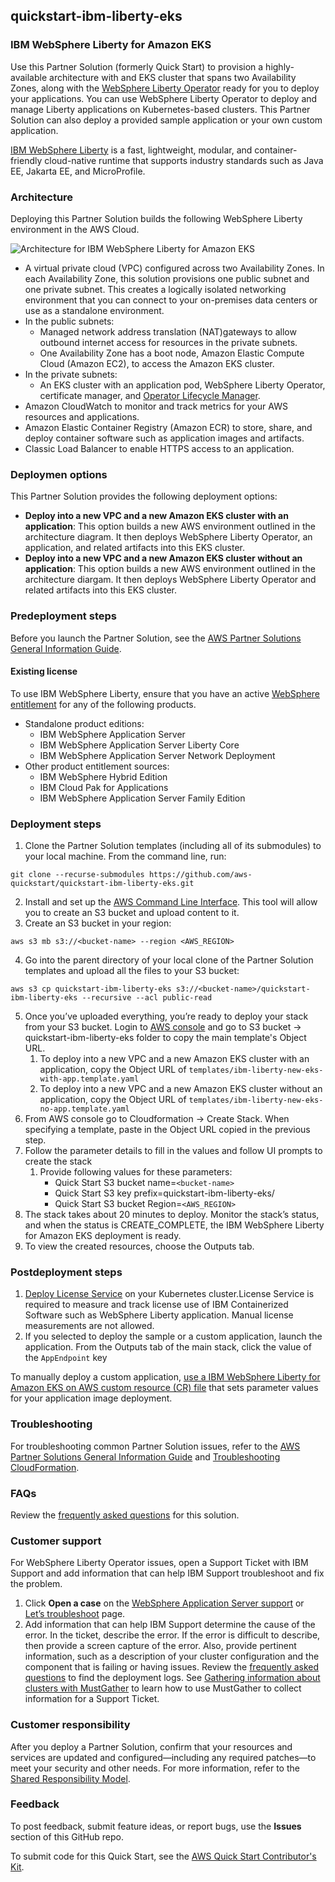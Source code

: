
## quickstart-ibm-liberty-eks

### IBM WebSphere Liberty for Amazon EKS
Use this Partner Solution (formerly Quick Start) to provision a highly-available architecture with and EKS cluster that spans two Availability Zones, along with the [WebSphere Liberty Operator](https://ibm.biz/wlo-docs) ready for you to deploy your applications. You can use WebSphere Liberty Operator to deploy and manage Liberty applications on Kubernetes-based clusters. This Partner Solution can also deploy a provided sample application or your own custom application.

[IBM WebSphere Liberty](https://www.ibm.com/products/websphere-liberty) is a fast, lightweight, modular, and container-friendly cloud-native runtime that supports industry standards such as Java EE, Jakarta EE, and MicroProfile.

### Architecture
Deploying this Partner Solution  builds the following WebSphere Liberty environment in the AWS Cloud.

![Architecture for IBM WebSphere Liberty for Amazon EKS](https://github.com/quickstart-ibm-liberty-eks/blob/docs/deployment_guide/images/architecture_diagram.png)

- A virtual private cloud (VPC) configured across two Availability Zones. In each Availability Zone, this solution provisions one public subnet and one private subnet. This creates a logically isolated networking environment that you can connect to your on-premises data centers or use as a standalone environment.
- In the public subnets:
    - Managed network address translation (NAT)gateways to allow outbound internet access for resources in the private subnets.
    - One Availability Zone has a boot node, Amazon Elastic Compute Cloud (Amazon EC2), to access the Amazon EKS cluster. 
- In the private subnets:
    - An EKS cluster with an application pod, WebSphere Liberty Operator, certificate manager, and [Operator Lifecycle Manager](https://olm.operatorframework.io/).
- Amazon CloudWatch to monitor and track metrics for your AWS resources and applications.
- Amazon Elastic Container Registry (Amazon ECR) to store, share, and deploy container software such as application images and artifacts.
- Classic Load Balancer to enable HTTPS access to an application.

### Deploymen options
This Partner Solution provides the following deployment options:
- **Deploy into a new VPC and a new Amazon EKS cluster with an application**:  This option builds a new AWS environment outlined in the architecture diagram. It then deploys WebSphere Liberty Operator, an application, and related artifacts into this EKS cluster. 
- **Deploy into a new VPC and a new Amazon EKS cluster without an application**: This option builds a new AWS environment outlined in the architecture diargam. It then deploys WebSphere Liberty Operator and related artifacts into this EKS cluster. 


### Predeployment steps
Before you launch the Partner Solution, see the [AWS Partner Solutions General Information Guide](https://fwd.aws/rA69w?).

#### Existing license
To use IBM WebSphere Liberty, ensure that you have an active [WebSphere entitlement](https://ibm.biz/was-license) for any of the following products.

- Standalone product editions:
    - IBM WebSphere Application Server
    - IBM WebSphere Application Server Liberty Core
    - IBM WebSphere Application Server Network Deployment
- Other product entitlement sources:
    - IBM WebSphere Hybrid Edition
    - IBM Cloud Pak for Applications
    - IBM WebSphere Application Server Family Edition

### Deployment steps
1. Clone the Partner Solution templates (including all of its submodules) to your local machine. From the command line, run:
```
git clone --recurse-submodules https://github.com/aws-quickstart/quickstart-ibm-liberty-eks.git
```
2. Install and set up the [AWS Command Line Interface](https://docs.aws.amazon.com/cli/latest/userguide/cli-chap-install.html). This tool will allow you to create an S3 bucket and upload content to it.
3. Create an S3 bucket in your region:
```
aws s3 mb s3://<bucket-name> --region <AWS_REGION>
```
4. Go into the parent directory of your local clone of the Partner Solution templates and upload all the files to your S3 bucket:
```
aws s3 cp quickstart-ibm-liberty-eks s3://<bucket-name>/quickstart-ibm-liberty-eks --recursive --acl public-read
```
5. Once you’ve uploaded everything, you’re ready to deploy your stack from your S3 bucket. Login to [AWS console](https://aws.amazon.com/) and go to S3 bucket → quickstart-ibm-liberty-eks folder to copy the main template's Object URL.
    1. To deploy into a new VPC and a new Amazon EKS cluster with an application, copy the Object URL of `templates/ibm-liberty-new-eks-with-app.template.yaml`
    2. To deploy into a new VPC and a new Amazon EKS cluster without an application, copy the Object URL of  `templates/ibm-liberty-new-eks-no-app.template.yaml`
6. From AWS console go to Cloudformation → Create Stack. When specifying a template, paste in the Object URL copied in the previous step.
7. Follow the parameter details to fill in the values and follow UI prompts to create the stack
    1. Provide following values for these parameters:
        - Quick Start S3 bucket name=`<bucket-name>`
        - Quick Start S3 key prefix=quickstart-ibm-liberty-eks/
        - Quick Start S3 bucket Region=`<AWS_REGION>`
8. The stack takes about 20 minutes to deploy. Monitor the stack’s status, and when the status is CREATE_COMPLETE, the IBM WebSphere Liberty for Amazon EKS deployment is ready.
9. To view the created resources, choose the Outputs tab.

### Postdeployment steps
1. [Deploy License Service](https://www.ibm.com/docs/SSHKN6/license-service/1.x.x/standalone-LS.html) on your Kubernetes cluster.License Service is required to measure and track license use of IBM Containerized Software such as WebSphere Liberty application. Manual license measurements are not allowed.
2. If you selected to deploy the sample or a custom application, launch the application. From the Outputs tab of the main stack, click the value of the `AppEndpoint` key

To manually deploy a custom application, [use a
IBM WebSphere Liberty for Amazon EKS on AWS custom resource (CR) file](https://www.ibm.com/docs/SSEQTP_liberty/opr/ae/cfg-t-main.html) that sets parameter values for your application image deployment.

### Troubleshooting
For troubleshooting common Partner Solution issues, refer to the [AWS Partner Solutions General Information Guide](https://fwd.aws/rA69w?) and [Troubleshooting CloudFormation](https://docs.aws.amazon.com/AWSCloudFormation/latest/UserGuide/troubleshooting.html).

### FAQs
Review the [frequently asked questions](docs/deployment_guide/FAQs.md) for this solution.

### Customer support
For WebSphere Liberty Operator issues, open a Support Ticket with IBM Support and add information that can help IBM Support troubleshoot and fix the problem.
1. Click **Open a case** on the [WebSphere Application Server support](https://www.ibm.com/mysupport/s/topic/0TO500000001DQQGA2/websphere-application-server) or [Let’s troubleshoot](https://www.ibm.com/mysupport/s/) page.
2. Add information that can help IBM Support determine the cause of the error. In the ticket, describe the error. If the error is difficult to describe, then provide a screen capture of the error. Also, provide pertinent information, such as a description of your cluster configuration and the component that is failing or having issues. 
Review the [frequently asked questions](docs/deployment_guide/FAQs.md) to find the deployment logs. See [Gathering information about clusters with MustGather](https://www.ibm.com/docs/SSEQTP_liberty/opr/ae/t-troubleshooting.html#t-troubleshooting__must-gather) to learn how to use MustGather to collect information for a Support Ticket.

### Customer responsibility
After you deploy a Partner Solution, confirm that your resources and services are updated and configured—including any required patches—to meet your security and other needs. For more information, refer to the [Shared Responsibility Model](https://aws.amazon.com/compliance/shared-responsibility-model/).

### Feedback
To post feedback, submit feature ideas, or report bugs, use the **Issues** section of this GitHub repo. 

To submit code for this Quick Start, see the [AWS Quick Start Contributor's Kit](https://aws-quickstart.github.io/).
